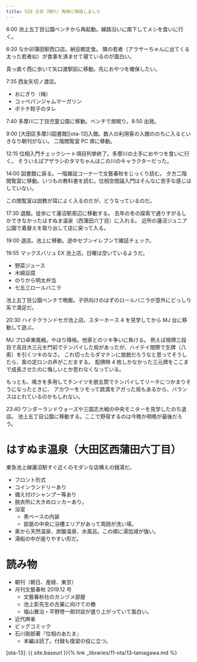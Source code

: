 ```yaml
---
title: 528 日目（晴れ）鬼神に降格しました
---
```


6:00 池上五丁目公園ベンチから再起動。線路沿いに南下してメシを食いに行く。

6:20 なか卯蒲田駅西口店。納豆朝定食。
隣の若者（アラサーちゃんに出てくる太った若者似）が食事を済ませて寝ているのが面白い。

真っ直ぐ西に歩いて矢口渡駅前に移動。先におやつを確保したい。

7:35 西友矢切ノ渡店。
* おにぎり（梅）
* コッペパンジャムマーガリン
* ポテチ餃子のタレ

7:40 多摩川二丁目児童公園に移動。ベンチで居眠り。8:50 出発。

9:00 [大田区多摩川図書館][ota-13]入館。数人の利用客の入館ののちに入るといきなり朝刊がない。
二階閲覧室 PC 席に移動。

12:15 位相入門チェックシート項目列挙終了。多摩川の土手におやつを食いに行く。
そういえばアザラシのタマちゃんはこの川のキャラクターだった。

14:00 図書館に戻る。一階雑誌コーナーで文藝春秋をじっくり読む。
夕方二階閲覧室に移動。いつもの教科書を読む。位相空間論入門はそんなに苦手な感じはしていない。

この閲覧室は説教が耳によく入るのだが、どうなっているのだ。

17:30 退館。徒歩にて蓮沼駅周辺に移動する。
去年の冬の探索で通りすがるしかできなかったはすぬま温泉（西蒲田六丁目）に入れる。
近所の蓮沼ジュニア公園で着替えを取り出して店に戻って入る。

19:00 退店。池上に移動。途中セブンイレブンで雑誌チェック。

19:55 マックスバリュ EX 池上店。日曜は空いているようだ。
* 野菜ジュース
* 木綿豆腐
* のりから明太弁当
* 七五三ロールバニラ

池上五丁目公園ベンチで晩飯。子供向けのはずのロールバニラが意外にどっしり系で満足だ。

20:30 ハイテクランドセガ池上店。スターホース 4 を見学してから MJ 台に移動して遊ぶ。

MJ プロ卓東風戦。やはり降格。他家とのツキ争いに負ける。
例えば捨牌三段目で高目大三元を門前でテンパイした局があったが、ハイテイ間際で生牌（八索）を引くツキのなさ。
これ切ったらダマテンに放銃だろうなと思ってそうしたら、案の定ロンの声がこだまする。
配牌時 4 枚しかなかった三元牌をここまで成長させたのに悔しいとか思わなくなっている。

もっとも、鳴きを多用してチンイツを嵌五筒でテンパイしてリーチにつかまりそうになったときに、
アカウーをツモって跳満をアガった局もあるから、バランスはとれているのかもしれない。

23:40 ワンダーランドウォーズや三国志大戦の中央モニターを見学したのち退店。
池上五丁目公園に移動する。ここで野宿するのは今晩か明晩が最後だろう。

# はすぬま温泉（大田区西蒲田六丁目）

東急池上線蓮沼駅すぐ近くのモダンな店構えの銭湯だ。

* フロント形式
* コインランドリーあり
* 備え付けシャンプー等あり
* 脱衣所に大きめロッカーあり。
* 浴室
  * 黒ベースの内装
  * 部屋の中央に浴槽エリアがあって周囲が洗い場。
* 奥から天然温泉、炭酸温泉、水風呂。この順に湯加減が強い。
* 湯船の中が座りやすい形だ。

# 読み物

* 朝刊（朝日、産経、東京）
* 月刊文藝春秋 2019.12 号
  * 文藝春秋社のカンヅメ部屋
  * 池上彰先生の古巣に向けての檄
  * 福山雅治・平野啓一郎対談が盛り上がっていて面白い。
* 近代麻雀
* ビッグコミック
* 石川剛郎著『位相のあたま』
  * 本編は読了。付録も復習の役に立つ。

[ota-13]: {{ site.baseurl }}{% link _libraries/11-ota/13-tamagawa.md %}
